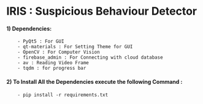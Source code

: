 # IRIS : Suspicious Behaviour Detector

#### 1) Dependencies:
        - PyQt5 : For GUI
        - qt-materials : For Setting Theme for GUI
        - OpenCV : For Computer Vision
        - firebase_admin : For Connecting with cloud database
        - av : Reading Video Frame 
        - tqdm : for progress bar
        

#### 2) To Install All the Dependencies execute the following Command :
        - pip install -r requirements.txt
